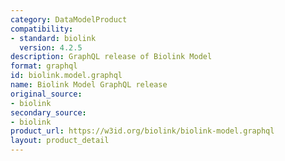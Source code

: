 ```yaml
---
category: DataModelProduct
compatibility:
- standard: biolink
  version: 4.2.5
description: GraphQL release of Biolink Model
format: graphql
id: biolink.model.graphql
name: Biolink Model GraphQL release
original_source:
- biolink
secondary_source:
- biolink
product_url: https://w3id.org/biolink/biolink-model.graphql
layout: product_detail
---
```

